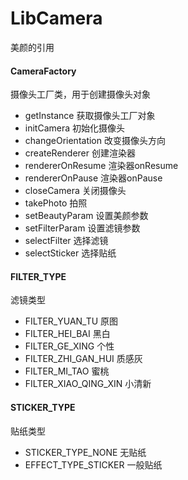 # LibCamera
 美颜的引用

#### CameraFactory
摄像头工厂类，用于创建摄像头对象

* getInstance 获取摄像头工厂对象
* initCamera 初始化摄像头
* changeOrientation 改变摄像头方向
* createRenderer 创建渲染器
* rendererOnResume 渲染器onResume
* rendererOnPause 渲染器onPause
* closeCamera 关闭摄像头
* takePhoto 拍照
* setBeautyParam 设置美颜参数
* setFilterParam 设置滤镜参数
* selectFilter 选择滤镜
* selectSticker 选择贴纸

#### FILTER_TYPE
滤镜类型
* FILTER_YUAN_TU 原图
* FILTER_HEI_BAI 黑白
* FILTER_GE_XING 个性
* FILTER_ZHI_GAN_HUI 质感灰
* FILTER_MI_TAO 蜜桃
* FILTER_XIAO_QING_XIN 小清新

#### STICKER_TYPE
贴纸类型
* STICKER_TYPE_NONE 无贴纸
* EFFECT_TYPE_STICKER 一般贴纸
